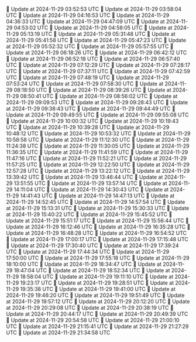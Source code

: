🔄 Update at 2024-11-29 03:52:53 UTC
🔄 Update at 2024-11-29 03:58:04 UTC
🔄 Update at 2024-11-29 04:16:53 UTC
🔄 Update at 2024-11-29 04:36:33 UTC
🔄 Update at 2024-11-29 04:47:09 UTC
🔄 Update at 2024-11-29 04:53:02 UTC
🔄 Update at 2024-11-29 04:58:05 UTC
🔄 Update at 2024-11-29 05:13:19 UTC
🔄 Update at 2024-11-29 05:31:48 UTC
🔄 Update at 2024-11-29 05:41:58 UTC
🔄 Update at 2024-11-29 05:47:23 UTC
🔄 Update at 2024-11-29 05:52:32 UTC
🔄 Update at 2024-11-29 05:57:55 UTC
🔄 Update at 2024-11-29 06:18:26 UTC
🔄 Update at 2024-11-29 06:42:12 UTC
🔄 Update at 2024-11-29 06:52:18 UTC
🔄 Update at 2024-11-29 06:57:40 UTC
🔄 Update at 2024-11-29 07:12:29 UTC
🔄 Update at 2024-11-29 07:28:17 UTC
🔄 Update at 2024-11-29 07:37:11 UTC
🔄 Update at 2024-11-29 07:42:59 UTC
🔄 Update at 2024-11-29 07:48:19 UTC
🔄 Update at 2024-11-29 07:53:24 UTC
🔄 Update at 2024-11-29 07:58:30 UTC
🔄 Update at 2024-11-29 08:18:50 UTC
🔄 Update at 2024-11-29 08:39:26 UTC
🔄 Update at 2024-11-29 08:50:41 UTC
🔄 Update at 2024-11-29 08:56:02 UTC
🔄 Update at 2024-11-29 09:09:53 UTC
🔄 Update at 2024-11-29 09:28:43 UTC
🔄 Update at 2024-11-29 09:38:43 UTC
🔄 Update at 2024-11-29 09:44:49 UTC
🔄 Update at 2024-11-29 09:49:55 UTC
🔄 Update at 2024-11-29 09:55:08 UTC
🔄 Update at 2024-11-29 10:00:32 UTC
🔄 Update at 2024-11-29 10:19:43 UTC
🔄 Update at 2024-11-29 10:39:28 UTC
🔄 Update at 2024-11-29 10:48:12 UTC
🔄 Update at 2024-11-29 10:53:32 UTC
🔄 Update at 2024-11-29 10:58:58 UTC
🔄 Update at 2024-11-29 11:12:30 UTC
🔄 Update at 2024-11-29 11:24:38 UTC
🔄 Update at 2024-11-29 11:30:05 UTC
🔄 Update at 2024-11-29 11:36:35 UTC
🔄 Update at 2024-11-29 11:41:59 UTC
🔄 Update at 2024-11-29 11:47:16 UTC
🔄 Update at 2024-11-29 11:52:21 UTC
🔄 Update at 2024-11-29 11:57:25 UTC
🔄 Update at 2024-11-29 12:22:50 UTC
🔄 Update at 2024-11-29 12:57:28 UTC
🔄 Update at 2024-11-29 13:22:12 UTC
🔄 Update at 2024-11-29 13:39:42 UTC
🔄 Update at 2024-11-29 13:46:44 UTC
🔄 Update at 2024-11-29 13:51:55 UTC
🔄 Update at 2024-11-29 13:57:14 UTC
🔄 Update at 2024-11-29 14:11:04 UTC
🔄 Update at 2024-11-29 14:30:43 UTC
🔄 Update at 2024-11-29 14:41:43 UTC
🔄 Update at 2024-11-29 14:47:13 UTC
🔄 Update at 2024-11-29 14:52:45 UTC
🔄 Update at 2024-11-29 14:57:54 UTC
🔄 Update at 2024-11-29 15:13:31 UTC
🔄 Update at 2024-11-29 15:30:33 UTC
🔄 Update at 2024-11-29 15:40:22 UTC
🔄 Update at 2024-11-29 15:45:52 UTC
🔄 Update at 2024-11-29 15:51:17 UTC
🔄 Update at 2024-11-29 15:56:44 UTC
🔄 Update at 2024-11-29 16:12:46 UTC
🔄 Update at 2024-11-29 16:35:28 UTC
🔄 Update at 2024-11-29 16:48:28 UTC
🔄 Update at 2024-11-29 16:54:52 UTC
🔄 Update at 2024-11-29 17:00:17 UTC
🔄 Update at 2024-11-29 17:15:48 UTC
🔄 Update at 2024-11-29 17:30:40 UTC
🔄 Update at 2024-11-29 17:39:24 UTC
🔄 Update at 2024-11-29 17:44:34 UTC
🔄 Update at 2024-11-29 17:50:00 UTC
🔄 Update at 2024-11-29 17:55:18 UTC
🔄 Update at 2024-11-29 18:10:00 UTC
🔄 Update at 2024-11-29 18:34:47 UTC
🔄 Update at 2024-11-29 18:47:04 UTC
🔄 Update at 2024-11-29 18:52:34 UTC
🔄 Update at 2024-11-29 18:58:04 UTC
🔄 Update at 2024-11-29 19:11:10 UTC
🔄 Update at 2024-11-29 19:23:17 UTC
🔄 Update at 2024-11-29 19:28:51 UTC
🔄 Update at 2024-11-29 19:35:38 UTC
🔄 Update at 2024-11-29 19:41:00 UTC
🔄 Update at 2024-11-29 19:46:20 UTC
🔄 Update at 2024-11-29 19:51:49 UTC
🔄 Update at 2024-11-29 19:57:12 UTC
🔄 Update at 2024-11-29 20:12:20 UTC
🔄 Update at 2024-11-29 20:29:08 UTC
🔄 Update at 2024-11-29 20:38:19 UTC
🔄 Update at 2024-11-29 20:44:17 UTC
🔄 Update at 2024-11-29 20:49:39 UTC
🔄 Update at 2024-11-29 20:54:58 UTC
🔄 Update at 2024-11-29 21:00:10 UTC
🔄 Update at 2024-11-29 21:15:41 UTC
🔄 Update at 2024-11-29 21:27:29 UTC
🔄 Update at 2024-11-29 21:34:58 UTC
